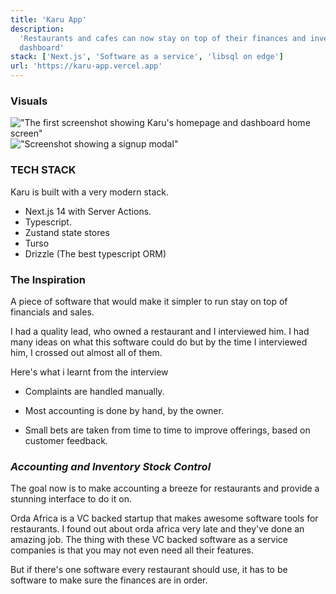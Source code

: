 ```yaml
---
title: 'Karu App'
description:
  'Restaurants and cafes can now stay on top of their finances and inventory on a slick web
  dashboard'
stack: ['Next.js', 'Software as a service', 'libsql on edge']
url: 'https://karu-app.vercel.app'
---
```


### Visuals

!["The first screenshot showing Karu's homepage and dashboard home screen"](/screen1.png 'Home page ')
!["Screenshot showing a signup modal"](/signup.png 'Home page')

### TECH STACK

Karu is built with a very modern stack.

- Next.js 14 with Server Actions.
- Typescript.
- Zustand state stores
- Turso
- Drizzle (The best typescript ORM)

### The Inspiration

A piece of software that would make it simpler to run stay on top of financials and sales.

I had a quality lead, who owned a restaurant and I interviewed him. I had many ideas on what this
software could do but by the time I interviewed him, I crossed out almost all of them.

Here's what i learnt from the interview

- Complaints are handled manually.

- Most accounting is done by hand, by the owner.

- Small bets are taken from time to time to improve offerings, based on customer feedback.

### _Accounting and Inventory Stock Control_

The goal now is to make accounting a breeze for restaurants and provide a stunning interface to do
it on.

Orda Africa is a VC backed startup that makes awesome software tools for restaurants. I found out
about orda africa very late and they've done an amazing job. The thing with these VC backed software
as a service companies is that you may not even need all their features.

But if there's one software every restaurant should use, it has to be software to make sure the
finances are in order.

